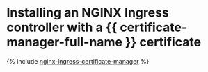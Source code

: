 # Installing an NGINX Ingress controller with a {{ certificate-manager-full-name }} certificate

{% include [nginx-ingress-certificate-manager](../../_tutorials/containers/nginx-ingress-certificate-manager.md) %}